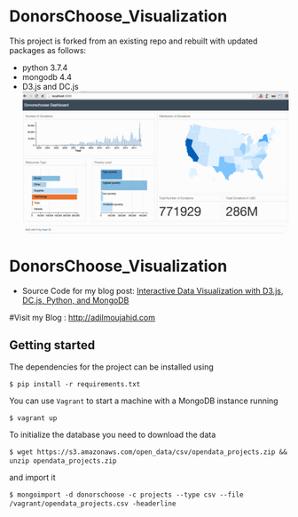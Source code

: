 # DonorsChoose_Visualization
This project is forked from an existing repo and rebuilt with updated packages as follows:
* python 3.7.4
* mongodb 4.4
* D3.js and DC.js
![](viz_demo.gif)
# DonorsChoose_Visualization
* Source Code for my blog post: [Interactive Data Visualization with D3.js, DC.js, Python, and MongoDB](http://adilmoujahid.com/posts/2015/01/interactive-data-visualization-d3-dc-python-mongodb/)

#Visit my Blog : http://adilmoujahid.com

## Getting started

The dependencies for the project can be installed using

    $ pip install -r requirements.txt

You can use ``Vagrant`` to start a machine with a MongoDB instance running

    $ vagrant up

To initialize the database you need to download the data

    $ wget https://s3.amazonaws.com/open_data/csv/opendata_projects.zip && unzip opendata_projects.zip

and import it

    $ mongoimport -d donorschoose -c projects --type csv --file /vagrant/opendata_projects.csv -headerline
